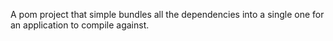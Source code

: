 A pom project that simple bundles all the dependencies into a single one for an application to compile against.